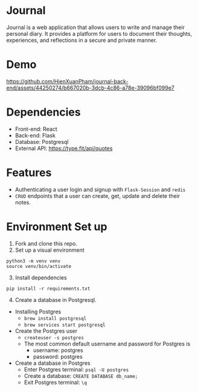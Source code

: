 # Journal

Journal is a web application that allows users to write and manage their personal diary. It provides a platform for users to document their thoughts, experiences, and reflections in a secure and private manner.

# Demo

https://github.com/HienXuanPham/journal-back-end/assets/44250274/b667020b-3dcb-4c86-a78e-39096bf099e7

# Dependencies
- Front-end: React
- Back-end: Flask
- Database: Postgresql
- External API: https://type.fit/api/quotes

# Features
- Authenticating a user login and signup with `Flask-Session` and `redis`
- `CRUD` endpoints that a user can create, get, update and delete their notes.

# Environment Set up
1. Fork and clone this repo.
2. Set up a visual environment
```
python3 -m venv venv
source venv/bin/activate
```
3. Install dependencies
```
pip install -r requirements.txt
```
4. Create a database in Postgresql.
- Installing Postgres
  - `brew install postgresql`
  - `brew services start postgresql`
- Create the Postgres user
  - `createuser -s postgres`
  - The most common default username and password for Postgres is
    - username: postgres
    - password: postgres
- Create a database in Postgres
  - Enter Postgres terminal: `psql -U postgres`
  - Create a database: `CREATE DATABASE db_name;`
  - Exit Postgres terminal: `\q`

